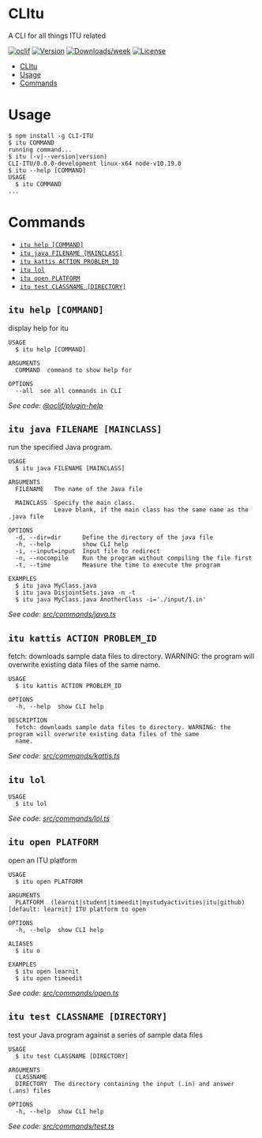 # CLItu

A CLI for all things ITU related

[![oclif](https://img.shields.io/badge/cli-oclif-brightgreen.svg)](https://oclif.io)
[![Version](https://img.shields.io/npm/v/CLItu.svg)](https://npmjs.org/package/CLItu)
[![Downloads/week](https://img.shields.io/npm/dw/CLItu.svg)](https://npmjs.org/package/CLItu)
[![License](https://img.shields.io/npm/l/CLItu.svg)](https://github.com/AsgereDreemurr/CLItu/blob/master/package.json)

<!-- toc -->
* [CLItu](#clitu)
* [Usage](#usage)
* [Commands](#commands)
<!-- tocstop -->

# Usage

<!-- usage -->
```sh-session
$ npm install -g CLI-ITU
$ itu COMMAND
running command...
$ itu (-v|--version|version)
CLI-ITU/0.0.0-development linux-x64 node-v10.19.0
$ itu --help [COMMAND]
USAGE
  $ itu COMMAND
...
```
<!-- usagestop -->

# Commands

<!-- commands -->
* [`itu help [COMMAND]`](#itu-help-command)
* [`itu java FILENAME [MAINCLASS]`](#itu-java-filename-mainclass)
* [`itu kattis ACTION PROBLEM_ID`](#itu-kattis-action-problem_id)
* [`itu lol`](#itu-lol)
* [`itu open PLATFORM`](#itu-open-platform)
* [`itu test CLASSNAME [DIRECTORY]`](#itu-test-classname-directory)

## `itu help [COMMAND]`

display help for itu

```
USAGE
  $ itu help [COMMAND]

ARGUMENTS
  COMMAND  command to show help for

OPTIONS
  --all  see all commands in CLI
```

_See code: [@oclif/plugin-help](https://github.com/oclif/plugin-help/blob/v3.2.3/src/commands/help.ts)_

## `itu java FILENAME [MAINCLASS]`

run the specified Java program.

```
USAGE
  $ itu java FILENAME [MAINCLASS]

ARGUMENTS
  FILENAME   The name of the Java file

  MAINCLASS  Specify the main class.
             Leave blank, if the main class has the same name as the .java file

OPTIONS
  -d, --dir=dir      Define the directory of the java file
  -h, --help         show CLI help
  -i, --input=input  Input file to redirect
  -n, --nocompile    Run the program without compiling the file first
  -t, --time         Measure the time to execute the program

EXAMPLES
  $ itu java MyClass.java
  $ itu java DisjointSets.java -n -t
  $ itu java MyClass.java AnotherClass -i='./input/1.in'
```

_See code: [src/commands/java.ts](https://github.com/AsgereDreemurr/CLI-ITU/blob/v0.0.0-development/src/commands/java.ts)_

## `itu kattis ACTION PROBLEM_ID`

fetch: downloads sample data files to directory. WARNING: the program will overwrite existing data files of the same name.

```
USAGE
  $ itu kattis ACTION PROBLEM_ID

OPTIONS
  -h, --help  show CLI help

DESCRIPTION
  fetch: downloads sample data files to directory. WARNING: the program will overwrite existing data files of the same 
  name.
```

_See code: [src/commands/kattis.ts](https://github.com/AsgereDreemurr/CLI-ITU/blob/v0.0.0-development/src/commands/kattis.ts)_

## `itu lol`

```
USAGE
  $ itu lol
```

_See code: [src/commands/lol.ts](https://github.com/AsgereDreemurr/CLI-ITU/blob/v0.0.0-development/src/commands/lol.ts)_

## `itu open PLATFORM`

open an ITU platform

```
USAGE
  $ itu open PLATFORM

ARGUMENTS
  PLATFORM  (learnit|student|timeedit|mystudyactivities|itu|github) [default: learnit] ITU platform to open

OPTIONS
  -h, --help  show CLI help

ALIASES
  $ itu o

EXAMPLES
  $ itu open learnit
  $ itu open timeedit
```

_See code: [src/commands/open.ts](https://github.com/AsgereDreemurr/CLI-ITU/blob/v0.0.0-development/src/commands/open.ts)_

## `itu test CLASSNAME [DIRECTORY]`

test your Java program against a series of sample data files

```
USAGE
  $ itu test CLASSNAME [DIRECTORY]

ARGUMENTS
  CLASSNAME
  DIRECTORY  The directory containing the input (.in) and answer (.ans) files

OPTIONS
  -h, --help  show CLI help
```

_See code: [src/commands/test.ts](https://github.com/AsgereDreemurr/CLI-ITU/blob/v0.0.0-development/src/commands/test.ts)_
<!-- commandsstop -->
